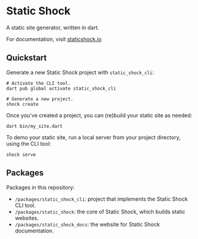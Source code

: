 # Static Shock
A static site generator, written in dart.

For documentation, visit [staticshock.io](https://staticshock.io)

## Quickstart
Generate a new Static Shock project with `static_shock_cli`:

    # Activate the CLI tool.
    dart pub global activate static_shock_cli

    # Generate a new project.
    shock create

Once you've created a project, you can (re)build your static site as needed:

    dart bin/my_site.dart

To demo your static site, run a local server from your project directory, using the CLI tool:

    shock serve

## Packages
Packages in this repository:

 * `/packages/static_shock_cli`: project that implements the Static Shock CLI tool.
 * `/packages/static_shock`: the core of Static Shock, which builds static websites.
 * `/packages/static_shock_docs`: the website for Static Shock documentation.
